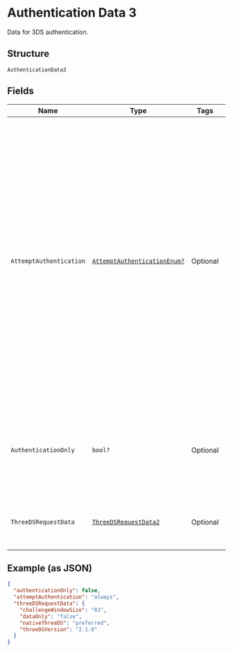 
# Authentication Data 3

Data for 3DS authentication.

## Structure

`AuthenticationData3`

## Fields

| Name | Type | Tags | Description |
|  --- | --- | --- | --- |
| `AttemptAuthentication` | [`AttemptAuthenticationEnum?`](../../doc/models/attempt-authentication-enum.md) | Optional | Indicates when 3D Secure authentication should be attempted. This overrides all other rules, including [Dynamic 3D Secure settings](https://docs.adyen.com/risk-management/dynamic-3d-secure).<br><br>Possible values:<br><br>* **always**: Perform 3D Secure authentication.<br>* **never**: Don't perform 3D Secure authentication. If PSD2 SCA or other national regulations require authentication, the transaction gets declined. |
| `AuthenticationOnly` | `bool?` | Optional | If set to true, you will only perform the [3D Secure 2 authentication](https://docs.adyen.com/online-payments/3d-secure/other-3ds-flows/authentication-only), and not the payment authorisation.<br>Default: **false**.<br>**Default**: `false` |
| `ThreeDSRequestData` | [`ThreeDSRequestData2`](../../doc/models/three-ds-request-data-2.md) | Optional | Object with additional parameters for the 3D Secure authentication flow. |

## Example (as JSON)

```json
{
  "authenticationOnly": false,
  "attemptAuthentication": "always",
  "threeDSRequestData": {
    "challengeWindowSize": "03",
    "dataOnly": "false",
    "nativeThreeDS": "preferred",
    "threeDSVersion": "2.1.0"
  }
}
```

